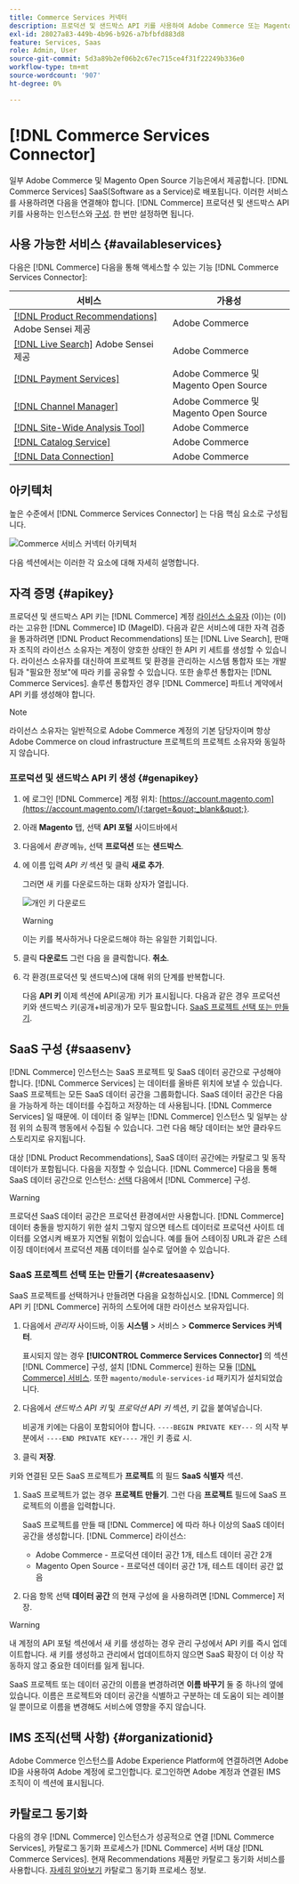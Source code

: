 ```yaml
---
title: Commerce Services 커넥터
description: 프로덕션 및 샌드박스 API 키를 사용하여 Adobe Commerce 또는 Magento Open Source 인스턴스를 서비스에 통합하는 방법을 알아봅니다.
exl-id: 28027a83-449b-4b96-b926-a7bfbfd883d8
feature: Services, Saas
role: Admin, User
source-git-commit: 5d3a89b2ef06b2c67ec715ce4f31f22249b336e0
workflow-type: tm+mt
source-wordcount: '907'
ht-degree: 0%

---
```


# [!DNL Commerce Services Connector]

일부 Adobe Commerce 및 Magento Open Source 기능은에서 제공합니다. [!DNL Commerce Services] SaaS(Software as a Service)로 배포됩니다. 이러한 서비스를 사용하려면 다음을 연결해야 합니다. [!DNL Commerce] 프로덕션 및 샌드박스 API 키를 사용하는 인스턴스와 [구성](https://experienceleague.adobe.com/docs/commerce-admin/config/services/saas.html). 한 번만 설정하면 됩니다.

## 사용 가능한 서비스 {#availableservices}

다음은 [!DNL Commerce] 다음을 통해 액세스할 수 있는 기능 [!DNL Commerce Services Connector]:

| 서비스 | 가용성 |
| ---|--- |
| [[!DNL Product Recommendations]](/help/product-recommendations/overview.md) Adobe Sensei 제공 | Adobe Commerce |
| [[!DNL Live Search]](/help/live-search/overview.md) Adobe Sensei 제공 | Adobe Commerce |
| [[!DNL Payment Services]](/help/payment-services/overview.md) | Adobe Commerce 및 Magento Open Source |
| [[!DNL Channel Manager]](https://experienceleague.adobe.com/docs/commerce-channels/channel-manager/intro-to-channel-manager/overview.html) | Adobe Commerce 및 Magento Open Source |
| [[!DNL Site-Wide Analysis Tool]](https://experienceleague.adobe.com/docs/commerce-operations/tools/site-wide-analysis-tool/intro.html) | Adobe Commerce |
| [[!DNL Catalog Service]](/help/catalog-service/overview.md) | Adobe Commerce |
| [[!DNL Data Connection]](/help/data-connection/overview.md) | Adobe Commerce |

## 아키텍처

높은 수준에서 [!DNL Commerce Services Connector] 는 다음 핵심 요소로 구성됩니다.

![Commerce 서비스 커넥터 아키텍처](assets/saas-config-sync-workflow.png)

다음 섹션에서는 이러한 각 요소에 대해 자세히 설명합니다.

## 자격 증명 {#apikey}

프로덕션 및 샌드박스 API 키는 [!DNL Commerce] 계정 [라이선스 소유자](https://experienceleague.adobe.com/en/docs/commerce-cloud-service/start/onboarding) (이)는 (이)라는 고유한 [!DNL Commerce] ID (MageID). 다음과 같은 서비스에 대한 자격 검증을 통과하려면 [!DNL Product Recommendations] 또는 [!DNL Live Search], 판매자 조직의 라이선스 소유자는 계정이 양호한 상태인 한 API 키 세트를 생성할 수 있습니다. 라이선스 소유자를 대신하여 프로젝트 및 환경을 관리하는 시스템 통합자 또는 개발 팀과 &quot;필요한 정보&quot;에 따라 키를 공유할 수 있습니다. 또한 솔루션 통합자는 [!DNL Commerce Services]. 솔루션 통합자인 경우 [!DNL Commerce] 파트너 계약에서 API 키를 생성해야 합니다.

>[!NOTE]
>
>라이선스 소유자는 일반적으로 Adobe Commerce 계정의 기본 담당자이며 항상 Adobe Commerce on cloud infrastructure 프로젝트의 프로젝트 소유자와 동일하지 않습니다.

### 프로덕션 및 샌드박스 API 키 생성 {#genapikey}

1. 에 로그인 [!DNL Commerce] 계정 위치: [https://account.magento.com](https://account.magento.com/){:target=&quot;_blank&quot;}.

1. 아래 **Magento** 탭, 선택 **API 포털** 사이드바에서

1. 다음에서 _환경_ 메뉴, 선택 **프로덕션** 또는 **샌드박스**.

1. 에 이름 입력 _API 키_ 섹션 및 클릭 **새로 추가**.

   그러면 새 키를 다운로드하는 대화 상자가 열립니다.

   ![개인 키 다운로드](assets/download-api-private-key.png)

   >[!WARNING]
   >
   > 이는 키를 복사하거나 다운로드해야 하는 유일한 기회입니다.

1. 클릭 **다운로드** 그런 다음 을 클릭합니다. **취소**.

1. 각 환경(프로덕션 및 샌드박스)에 대해 위의 단계를 반복합니다.

   다음 **API 키** 이제 섹션에 API(공개) 키가 표시됩니다. 다음과 같은 경우 프로덕션 키와 샌드박스 키(공개+비공개)가 모두 필요합니다. [SaaS 프로젝트 선택 또는 만들기](#createsaasenv).

## SaaS 구성 {#saasenv}

[!DNL Commerce] 인스턴스는 SaaS 프로젝트 및 SaaS 데이터 공간으로 구성해야 합니다. [!DNL Commerce Services] 는 데이터를 올바른 위치에 보낼 수 있습니다. SaaS 프로젝트는 모든 SaaS 데이터 공간을 그룹화합니다. SaaS 데이터 공간은 다음을 가능하게 하는 데이터를 수집하고 저장하는 데 사용됩니다. [!DNL Commerce Services] 일 때문에. 이 데이터 중 일부는 [!DNL Commerce] 인스턴스 및 일부는 상점 위의 쇼핑객 행동에서 수집될 수 있습니다. 그런 다음 해당 데이터는 보안 클라우드 스토리지로 유지됩니다.

대상 [!DNL Product Recommendations], SaaS 데이터 공간에는 카탈로그 및 동작 데이터가 포함됩니다. 다음을 지정할 수 있습니다. [!DNL Commerce] 다음을 통해 SaaS 데이터 공간으로 인스턴스: [선택](https://docs.magento.com/user-guide/configuration/services/saas.html) 다음에서 [!DNL Commerce] 구성.

>[!WARNING]
>
> 프로덕션 SaaS 데이터 공간은 프로덕션 환경에서만 사용합니다. [!DNL Commerce] 데이터 충돌을 방지하기 위한 설치 그렇지 않으면 테스트 데이터로 프로덕션 사이트 데이터를 오염시켜 배포가 지연될 위험이 있습니다. 예를 들어 스테이징 URL과 같은 스테이징 데이터에서 프로덕션 제품 데이터를 실수로 덮어쓸 수 있습니다.

### SaaS 프로젝트 선택 또는 만들기 {#createsaasenv}

SaaS 프로젝트를 선택하거나 만들려면 다음을 요청하십시오. [!DNL Commerce] 의 API 키 [!DNL Commerce] 귀하의 스토어에 대한 라이선스 보유자입니다.

1. 다음에서 _관리자_ 사이드바, 이동 **시스템** > 서비스 > **Commerce Services 커넥터**.

   표시되지 않는 경우 **[!UICONTROL Commerce Services Connector]** 의 섹션 [!DNL Commerce] 구성, 설치 [!DNL Commerce] 원하는 모듈 [[!DNL Commerce] 서비스](#availableservices). 또한 `magento/module-services-id` 패키지가 설치되었습니다.

1. 다음에서 _샌드박스 API 키_ 및 _프로덕션 API 키_ 섹션, 키 값을 붙여넣습니다.

   비공개 키에는 다음이 포함되어야 합니다. `----BEGIN PRIVATE KEY---` 의 시작 부분에서 `----END PRIVATE KEY----` 개인 키 종료 시.

1. 클릭 **저장**.

키와 연결된 모든 SaaS 프로젝트가 **프로젝트** 의 필드 **SaaS 식별자** 섹션.

1. SaaS 프로젝트가 없는 경우 **프로젝트 만들기**. 그런 다음 **프로젝트** 필드에 SaaS 프로젝트의 이름을 입력합니다.

   SaaS 프로젝트를 만들 때 [!DNL Commerce] 에 따라 하나 이상의 SaaS 데이터 공간을 생성합니다. [!DNL Commerce] 라이선스:
   - Adobe Commerce - 프로덕션 데이터 공간 1개, 테스트 데이터 공간 2개
   - Magento Open Source - 프로덕션 데이터 공간 1개, 테스트 데이터 공간 없음

1. 다음 항목 선택 **데이터 공간** 의 현재 구성에 을 사용하려면 [!DNL Commerce] 저장.

>[!WARNING]
>
> 내 계정의 API 포털 섹션에서 새 키를 생성하는 경우 관리 구성에서 API 키를 즉시 업데이트합니다. 새 키를 생성하고 관리에서 업데이트하지 않으면 SaaS 확장이 더 이상 작동하지 않고 중요한 데이터를 잃게 됩니다.

SaaS 프로젝트 또는 데이터 공간의 이름을 변경하려면 **이름 바꾸기** 둘 중 하나의 옆에 있습니다. 이름은 프로젝트와 데이터 공간을 식별하고 구분하는 데 도움이 되는 레이블일 뿐이므로 이름을 변경해도 서비스에 영향을 주지 않습니다.

## IMS 조직(선택 사항) {#organizationid}

Adobe Commerce 인스턴스를 Adobe Experience Platform에 연결하려면 Adobe ID을 사용하여 Adobe 계정에 로그인합니다. 로그인하면 Adobe 계정과 연결된 IMS 조직이 이 섹션에 표시됩니다.

## 카탈로그 동기화

다음의 경우 [!DNL Commerce] 인스턴스가 성공적으로 연결 [!DNL Commerce Services], 카탈로그 동기화 프로세스가 [!DNL Commerce] 서버 대상 [!DNL Commerce Services]. 현재 Recommendations 제품만 카탈로그 동기화 서비스를 사용합니다. [자세히 알아보기](catalog-sync.md) 카탈로그 동기화 프로세스 정보.
